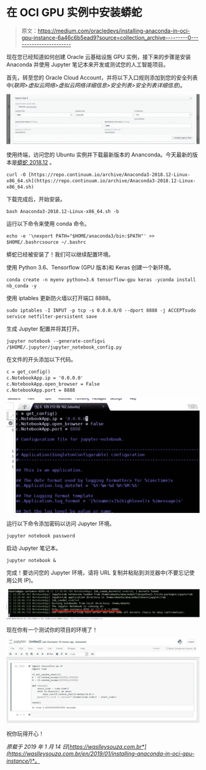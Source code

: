 # 在 OCI GPU 实例中安装蟒蛇

> 原文：<https://medium.com/oracledevs/installing-anaconda-in-oci-gpu-instance-6a46c6b5ead9?source=collection_archive---------0----------------------->

现在您已经知道如何创建 Oracle 云基础设施 GPU 实例，接下来的步骤是安装 Anaconda 并使用 Jupyter 笔记本来开发或测试您的人工智能项目。

首先，转至您的 Oracle Cloud Account，并将以下入口规则添加到您的安全列表中(*联网>虚拟云网络>虚拟云网络详细信息>安全列表>安全列表详细信息*)。

![](img/5062037b2444eddd966bd3cdb9d111ab.png)

使用终端，访问您的 Ubuntu 实例并下载最新版本的 Ananconda。今天最新的版本是[蟒蛇 2018.12](https://www.anaconda.com/download/#linux) 。

```
curl -O [https://repo.continuum.io/archive/Anaconda3-2018.12-Linux-x86_64.sh](https://repo.continuum.io/archive/Anaconda3-2018.12-Linux-x86_64.sh)
```

下载完成后，开始安装。

```
bash Anaconda3-2018.12-Linux-x86_64.sh -b
```

运行以下命令来使用 conda 命令。

```
echo -e '\nexport PATH="$HOME/anaconda3/bin:$PATH"' >> $HOME/.bashrcsource ~/.bashrc
```

蟒蛇已经被安装了！我们可以继续配置环境。

使用 Python 3.6、Tensorflow (GPU 版本)和 Keras 创建一个新环境。

```
conda create -n myenv python=3.6 tensorflow-gpu keras -yconda install nb_conda -y
```

使用 iptables 更新防火墙以打开端口 8888。

```
sudo iptables -I INPUT -p tcp -s 0.0.0.0/0 --dport 8888 -j ACCEPTsudo service netfilter-persistent save
```

生成 Jupyter 配置并将其打开。

```
jupyter notebook --generate-configvi /$HOME/.jupyter/jupyter_notebook_config.py
```

在文件的开头添加以下代码。

```
c = get_config()
c.NotebookApp.ip = '0.0.0.0'
c.NotebookApp.open_browser = False
c.NotebookApp.port = 8888
```

![](img/41aadabf514958034c006e7546292273.png)

运行以下命令添加密码以访问 Jupyter 环境。

```
jupyter notebook password
```

启动 Jupyter 笔记本。

```
jupyter notebook &
```

完成！要访问您的 Jupyter 环境，请将 URL 复制并粘贴到浏览器中(不要忘记使用公共 IP)。

![](img/fce7d9568fce4ef394d34b8157246e69.png)

现在你有一个测试你的项目的环境了！

![](img/277759f332f7ad759b7463a599262e3d.png)

祝你玩得开心！

*原载于 2019 年 1 月 14 日*[*https://waslleysouza.com.br*](https://waslleysouza.com.br/en/2019/01/installing-anaconda-in-oci-gpu-instance/)*。*